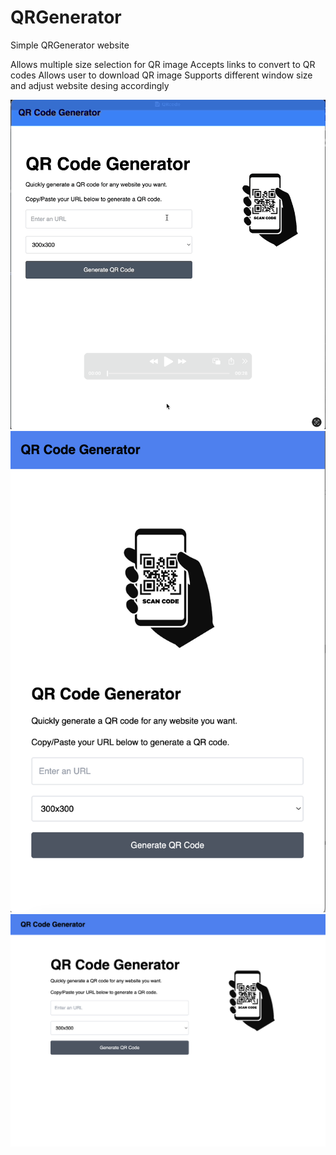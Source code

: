 # QRGenerator

Simple QRGenerator website

Allows multiple size selection for QR image
Accepts links to convert to QR codes
Allows user to download QR image
Supports different window size and adjust website desing accordingly

![](https://github.com/Ahmet1Bilici/QRGenerator/blob/main/img/QRcode_GIF.gif?raw=true)
![](https://github.com/Ahmet1Bilici/QRGenerator/blob/main/img/QRcode_narrow.png?raw=true)
![](https://github.com/Ahmet1Bilici/QRGenerator/blob/main/img/QRcode_wide.png?raw=true)
